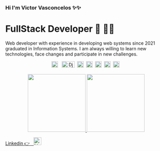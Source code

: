 ### Hi I'm Victor Vasconcelos ✨✨
# FullStack Developer  🐍 :man_technologist:

Web developer with experience in developing web systems since 2021 graduated in Information Systems. I am always willing to learn new technologies, face changes and participate in new challenges.
<br>
<div align="center">
  <img src="https://cdn-icons-png.flaticon.com/512/5968/5968350.png" alt="Python" style="width:20px;height:20px;"> &nbsp;
  <img src="https://static.djangoproject.com/img/logos/django-logo-positive.png" alt="Django" style="width:40;height:20px;">&nbsp;
  <img src="https://cdn-icons-png.flaticon.com/512/5968/5968292.png" alt="JavaScript" style="width:20px;height:20px;">&nbsp;
  <img src="https://cdn-icons-png.flaticon.com/512/6124/6124995.png" alt="Linux" style="width:20px;height:20px;">&nbsp;
  <img src="https://cdn-icons-png.flaticon.com/512/919/919853.png" alt="Docker" style="width:20px;height:20px;">&nbsp;
  <img src="https://cdn-icons-png.flaticon.com/512/174/174854.png" alt="HTML" style="width:20px;height:20px;">&nbsp;
  <img src="https://cdn-icons-png.flaticon.com/512/732/732190.png" alt="CSS" style="width:20px;height:20px;">&nbsp;

</div>
<br>



<div align="center">
  <a href="https://github.com/VasconcelosVictor/">
  <img height="180em" src="https://github-readme-stats.vercel.app/api?username=vasconcelosvictor&show_icons=true&theme=dracula&include_all_commits=true&count_private=true"/>
  <img height="180em" src="https://github-readme-stats.vercel.app/api/top-langs/?username=vasconcelosvictor&layout=compact&langs_count=7&theme=midnight-purple"/>
</div>
  
Linkedin  :point_right: &nbsp;
<a href="https://www.linkedin.com/in/victor-vasconcelos-barbosa/">
  <img src="https://cdn-icons-png.flaticon.com/512/174/174857.png" alt="LinkedIn" style="width:24px;height:24px;">
</a>
